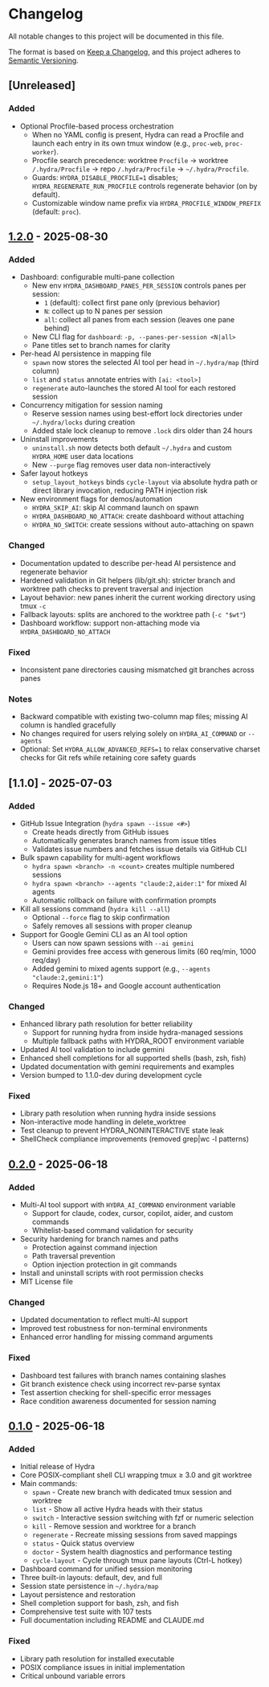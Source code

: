 # Changelog

All notable changes to this project will be documented in this file.

The format is based on [Keep a Changelog](https://keepachangelog.com/en/1.0.0/),
and this project adheres to [Semantic Versioning](https://semver.org/spec/v2.0.0.html).

## [Unreleased]
### Added
- Optional Procfile-based process orchestration
  - When no YAML config is present, Hydra can read a Procfile and launch each entry in its own tmux window (e.g., `proc-web`, `proc-worker`).
  - Procfile search precedence: worktree `Procfile` → worktree `/.hydra/Procfile` → repo `/.hydra/Procfile` → `~/.hydra/Procfile`.
  - Guards: `HYDRA_DISABLE_PROCFILE=1` disables; `HYDRA_REGENERATE_RUN_PROCFILE` controls regenerate behavior (on by default).
  - Customizable window name prefix via `HYDRA_PROCFILE_WINDOW_PREFIX` (default: `proc`).

## [1.2.0] - 2025-08-30

### Added
- Dashboard: configurable multi-pane collection
  - New env `HYDRA_DASHBOARD_PANES_PER_SESSION` controls panes per session:
    - `1` (default): collect first pane only (previous behavior)
    - `N`: collect up to N panes per session
    - `all`: collect all panes from each session (leaves one pane behind)
  - New CLI flag for `dashboard`: `-p, --panes-per-session <N|all>`
  - Pane titles set to branch names for clarity
- Per-head AI persistence in mapping file
  - `spawn` now stores the selected AI tool per head in `~/.hydra/map` (third column)
  - `list` and `status` annotate entries with `[ai: <tool>]`
  - `regenerate` auto-launches the stored AI tool for each restored session
- Concurrency mitigation for session naming
  - Reserve session names using best-effort lock directories under `~/.hydra/locks` during creation
  - Added stale lock cleanup to remove `.lock` dirs older than 24 hours
- Uninstall improvements
  - `uninstall.sh` now detects both default `~/.hydra` and custom `HYDRA_HOME` user data locations
  - New `--purge` flag removes user data non-interactively
 - Safer layout hotkeys
   - `setup_layout_hotkeys` binds `cycle-layout` via absolute hydra path or direct library invocation, reducing PATH injection risk
 - New environment flags for demos/automation
   - `HYDRA_SKIP_AI`: skip AI command launch on spawn
   - `HYDRA_DASHBOARD_NO_ATTACH`: create dashboard without attaching
   - `HYDRA_NO_SWITCH`: create sessions without auto-attaching on spawn

### Changed
- Documentation updated to describe per-head AI persistence and regenerate behavior
- Hardened validation in Git helpers (lib/git.sh): stricter branch and worktree path checks to prevent traversal and injection
 - Layout behavior: new panes inherit the current working directory using tmux `-c`
 - Fallback layouts: splits are anchored to the worktree path (`-c "$wt"`)
 - Dashboard workflow: support non-attaching mode via `HYDRA_DASHBOARD_NO_ATTACH`

### Fixed
- Inconsistent pane directories causing mismatched git branches across panes

### Notes
- Backward compatible with existing two-column map files; missing AI column is handled gracefully
- No changes required for users relying solely on `HYDRA_AI_COMMAND` or `--agents`
- Optional: Set `HYDRA_ALLOW_ADVANCED_REFS=1` to relax conservative charset checks for Git refs while retaining core safety guards

## [1.1.0] - 2025-07-03

### Added
- GitHub Issue Integration (`hydra spawn --issue <#>`)
  - Create heads directly from GitHub issues
  - Automatically generates branch names from issue titles
  - Validates issue numbers and fetches issue details via GitHub CLI
- Bulk spawn capability for multi-agent workflows
  - `hydra spawn <branch> -n <count>` creates multiple numbered sessions
  - `hydra spawn <branch> --agents "claude:2,aider:1"` for mixed AI agents
  - Automatic rollback on failure with confirmation prompts
- Kill all sessions command (`hydra kill --all`)
  - Optional `--force` flag to skip confirmation
  - Safely removes all sessions with proper cleanup
- Support for Google Gemini CLI as an AI tool option
  - Users can now spawn sessions with `--ai gemini`
  - Gemini provides free access with generous limits (60 req/min, 1000 req/day)
  - Added gemini to mixed agents support (e.g., `--agents "claude:2,gemini:1"`)
  - Requires Node.js 18+ and Google account authentication

### Changed
- Enhanced library path resolution for better reliability
  - Support for running hydra from inside hydra-managed sessions
  - Multiple fallback paths with HYDRA_ROOT environment variable
- Updated AI tool validation to include gemini
- Enhanced shell completions for all supported shells (bash, zsh, fish)
- Updated documentation with gemini requirements and examples
- Version bumped to 1.1.0-dev during development cycle

### Fixed
- Library path resolution when running hydra inside sessions
- Non-interactive mode handling in delete_worktree
- Test cleanup to prevent HYDRA_NONINTERACTIVE state leak
- ShellCheck compliance improvements (removed grep|wc -l patterns)

## [0.2.0] - 2025-06-18

### Added
- Multi-AI tool support with `HYDRA_AI_COMMAND` environment variable
  - Support for claude, codex, cursor, copilot, aider, and custom commands
  - Whitelist-based command validation for security
- Security hardening for branch names and paths
  - Protection against command injection
  - Path traversal prevention
  - Option injection protection in git commands
- Install and uninstall scripts with root permission checks
- MIT License file

### Changed
- Updated documentation to reflect multi-AI support
- Improved test robustness for non-terminal environments
- Enhanced error handling for missing command arguments

### Fixed
- Dashboard test failures with branch names containing slashes
- Git branch existence check using incorrect rev-parse syntax
- Test assertion checking for shell-specific error messages
- Race condition awareness documented for session naming

## [0.1.0] - 2025-06-18

### Added
- Initial release of Hydra
- Core POSIX-compliant shell CLI wrapping tmux ≥ 3.0 and git worktree
- Main commands:
  - `spawn` - Create new branch with dedicated tmux session and worktree
  - `list` - Show all active Hydra heads with their status
  - `switch` - Interactive session switching with fzf or numeric selection
  - `kill` - Remove session and worktree for a branch
  - `regenerate` - Recreate missing sessions from saved mappings
  - `status` - Quick status overview
  - `doctor` - System health diagnostics and performance testing
  - `cycle-layout` - Cycle through tmux pane layouts (Ctrl-L hotkey)
- Dashboard command for unified session monitoring
- Three built-in layouts: default, dev, and full
- Session state persistence in `~/.hydra/map`
- Layout persistence and restoration
- Shell completion support for bash, zsh, and fish
- Comprehensive test suite with 107 tests
- Full documentation including README and CLAUDE.md

### Fixed
- Library path resolution for installed executable
- POSIX compliance issues in initial implementation
- Critical unbound variable errors

[0.2.0]: https://github.com/yourusername/hydra/compare/v0.1.0...v0.2.0
[0.1.0]: https://github.com/yourusername/hydra/releases/tag/v0.1.0
[1.2.0]: https://github.com/yourusername/hydra/compare/release/v1.1.0...release/v1.2.0
